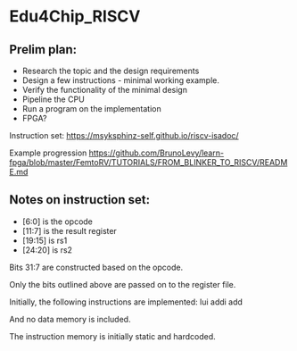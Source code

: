 # Edu4Chip_RISCV

## Prelim plan:
- Research the topic and the design requirements
- Design a few instructions - minimal working example.
- Verify the functionality of the minimal design
- Pipeline the CPU
- Run a program on the implementation
- FPGA?


Instruction set:
https://msyksphinz-self.github.io/riscv-isadoc/

Example progression
https://github.com/BrunoLevy/learn-fpga/blob/master/FemtoRV/TUTORIALS/FROM_BLINKER_TO_RISCV/README.md


## Notes on instruction set:
- [6:0] is the opcode
- [11:7] is the result register
- [19:15] is rs1
- [24:20] is rs2
  
Bits 31:7 are constructed based on the opcode.

Only the bits outlined above are passed on to the register file.

Initially, the following instructions are implemented:
lui
addi
add

And no data memory is included.

The instruction memory is initially static and hardcoded.
